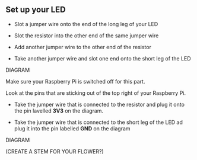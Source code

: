 ## Set up your LED

+ Slot a jumper wire onto the end of the long leg of your LED

+ Slot the resistor into the other end of the same jumper wire

+ Add another jumper wire to the other end of the resistor

+ Take another jumper wire and slot one end onto the short leg of the LED

DIAGRAM

Make sure your Raspberry Pi is switched off for this part.

Look at the pins that are sticking out of the top right of your Raspberry Pi.

+ Take the jumper wire that is connected to the resistor and plug it onto the pin lavelled **3V3** on the diagram.

+ Take the jumper wire that is connected to the short leg of the LED ad plug it into the pin labelled **GND** on the diagram

DIAGRAM

(CREATE A STEM FOR YOUR FLOWER?)
